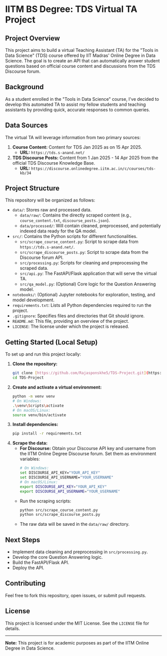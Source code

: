 # IITM BS Degree: TDS Virtual TA Project

## Project Overview

This project aims to build a virtual Teaching Assistant (TA) for the "Tools in Data Science" (TDS) course offered by IIT Madras' Online Degree in Data Science. The goal is to create an API that can automatically answer student questions based on official course content and discussions from the TDS Discourse forum.

## Background

As a student enrolled in the "Tools in Data Science" course, I've decided to develop this automated TA to assist my fellow students and teaching assistants by providing quick, accurate responses to common queries.

## Data Sources

The virtual TA will leverage information from two primary sources:

1.  **Course Content:** Content for TDS Jan 2025 as on 15 Apr 2025.
    * **URL:** `https://tds.s-anand.net/`
2.  **TDS Discourse Posts:** Content from 1 Jan 2025 - 14 Apr 2025 from the official TDS Discourse Knowledge Base.
    * **URL:** `https://discourse.onlinedegree.iitm.ac.in/c/courses/tds-kb/34`

## Project Structure

This repository will be organized as follows:

* `data/`: Stores raw and processed data.
    * `data/raw/`: Contains the directly scraped content (e.g., `course_content.txt`, `discourse_posts.json`).
    * `data/processed/`: Will contain cleaned, preprocessed, and potentially indexed data ready for the QA model.
* `src/`: Contains the Python scripts for different functionalities.
    * `src/scrape_course_content.py`: Script to scrape data from `https://tds.s-anand.net/`.
    * `src/scrape_discourse_posts.py`: Script to scrape data from the Discourse forum API.
    * `src/processing.py`: Scripts for cleaning and preprocessing the scraped data.
    * `src/api.py`: The FastAPI/Flask application that will serve the virtual TA.
    * `src/qa_model.py`: (Optional) Core logic for the Question Answering model.
* `notebooks/`: (Optional) Jupyter notebooks for exploration, testing, and model development.
* `requirements.txt`: Lists all Python dependencies required to run the project.
* `.gitignore`: Specifies files and directories that Git should ignore.
* `README.md`: This file, providing an overview of the project.
* `LICENSE`: The license under which the project is released.

## Getting Started (Local Setup)

To set up and run this project locally:

1.  **Clone the repository:**
    ```bash
    git clone [https://github.com/Rajasponskhe5/TDS-Project.git](https://github.com/Rajasponskhe5/TDS-Project.git)
    cd TDS-Project
    ```
2.  **Create and activate a virtual environment:**
    ```bash
    python -m venv venv
    # On Windows:
    .\venv\Scripts\activate
    # On macOS/Linux:
    source venv/bin/activate
    ```
3.  **Install dependencies:**
    ```bash
    pip install -r requirements.txt
    ```
4.  **Scrape the data:**
    * **For Discourse:** Obtain your Discourse API key and username from the IITM Online Degree Discourse forum. Set them as environment variables:
        ```bash
        # On Windows:
        set DISCOURSE_API_KEY="YOUR_API_KEY"
        set DISCOURSE_API_USERNAME="YOUR_USERNAME"
        # On macOS/Linux:
        export DISCOURSE_API_KEY="YOUR_API_KEY"
        export DISCOURSE_API_USERNAME="YOUR_USERNAME"
        ```
    * Run the scraping scripts:
        ```bash
        python src/scrape_course_content.py
        python src/scrape_discourse_posts.py
        ```
    * The raw data will be saved in the `data/raw/` directory.

## Next Steps

* Implement data cleaning and preprocessing in `src/processing.py`.
* Develop the core Question Answering logic.
* Build the FastAPI/Flask API.
* Deploy the API.

## Contributing

Feel free to fork this repository, open issues, or submit pull requests.

## License

This project is licensed under the MIT License. See the `LICENSE` file for details.

---
**Note:** This project is for academic purposes as part of the IITM Online Degree in Data Science.
